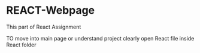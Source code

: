 # REACT-Webpage
This part of  React Assignment

TO move into main page or understand project clearly open React file inside React folder 
